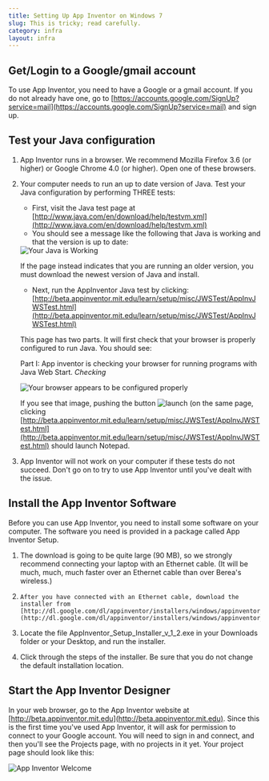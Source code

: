 ```yaml
---
title: Setting Up App Inventor on Windows 7
slug: This is tricky; read carefully.
category: infra
layout: infra
---
```


## Get/Login to a Google/gmail account

To use App Inventor, you need to have a Google or a gmail account.  If you do not already have one, go to [https://accounts.google.com/SignUp?service=mail](https://accounts.google.com/SignUp?service=mail) and sign up.

## Test your Java configuration

1. App Inventor runs in a browser.  We recommend Mozilla Firefox 3.6 (or higher) or Google Chrome 4.0 (or higher).  Open one of these browsers.
1. Your computer needs to run an up to date version of Java. Test your Java configuration by performing THREE tests:
    * First, visit the Java test page at [http://www.java.com/en/download/help/testvm.xml](http://www.java.com/en/download/help/testvm.xml) 
    * You should see a message like the following that Java is working and that the version is up to date:
    
    <img src="{{site.base}}/images/java-is-working.png" alt="Your Java is Working"/>
	
    If the page instead indicates that you are running an older version, you must download the newest version of Java and install.
	
    * Next, run the AppInventor Java test by clicking: 
	[http://beta.appinventor.mit.edu/learn/setup/misc/JWSTest/AppInvJWSTest.html](http://beta.appinventor.mit.edu/learn/setup/misc/JWSTest/AppInvJWSTest.html)
	
	This page has two parts.  It will first check that your browser is properly configured to run Java.  You should see:
	
	Part I: App inventor is checking your browser for running programs with Java Web Start. _Checking_
	
	<img src="{{site.base}}/images/browser-config-good.png" alt="Your browser appears to be configured properly"/>



	
	If you see that image, pushing the button  <img src="{{site.base}}/images/java-launch.png" alt="launch" /> (on the same page, clicking [http://beta.appinventor.mit.edu/learn/setup/misc/JWSTest/AppInvJWSTest.html](http://beta.appinventor.mit.edu/learn/setup/misc/JWSTest/AppInvJWSTest.html) should launch Notepad.

1. App Inventor will not work on your computer if these tests do not succeed. Don't go on to try to use App Inventor until you've dealt with the issue.

## Install the App Inventor Software

Before you can use App Inventor, you need to install some software on your computer. The software you need is provided in a package called App Inventor Setup.

1. The download is going to be quite large (90 MB), so we strongly recommend connecting your laptop with an Ethernet cable.  (It will be much, much, much faster over an Ethernet cable than over Berea's wireless.)

1.     After you have connected with an Ethernet cable, download the installer from [http://dl.google.com/dl/appinventor/installers/windows/appinventor_setup_installer_v_1_2.exe](http://dl.google.com/dl/appinventor/installers/windows/appinventor_setup_installer_v_1_2.exe)

1. Locate the file AppInventor_Setup_Installer_v_1_2.exe in your Downloads folder or your Desktop, and run the installer.

1. Click through the steps of the installer. Be sure that you do not change the default installation location. 

## Start the App Inventor Designer

In your web browser, go to the App Inventor website at [http://beta.appinventor.mit.edu](http://beta.appinventor.mit.edu).
Since this is the first time you've used App Inventor, it will ask for permission to connect to your Google account.  You will need to sign in and connect, and then you'll see the Projects page, with no projects in it yet. Your project page should look like this:

<img src="{{site.base}}/images/app-inventor-projects.png" alt="App Inventor Welcome"/>
